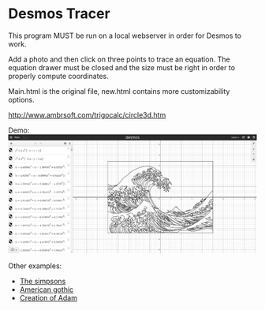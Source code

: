 # Desmos Tracer
This program MUST be run on a local webserver in order for Desmos to work.

Add a photo and then click on three points to trace an equation. The equation drawer must be closed and the size must be right in order to properly compute coordinates.

Main.html is the original file, new.html contains more customizability options.

<a>http://www.ambrsoft.com/trigocalc/circle3d.htm</a>

Demo:
![Demo Image](images/demo.png)

Other examples:
<ul>
  <li><a href="https://www.desmos.com/calculator/otaasibedr">The simpsons</a></li>
  <li><a href="https://www.desmos.com/calculator/4uehcqaub4">American gothic</a></li>
  <li><a href="https://www.desmos.com/calculator/9aopac2wu8">Creation of Adam</a></li>
</ul>
